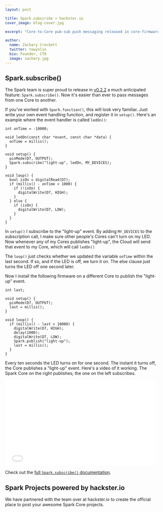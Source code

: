 ```yaml
---
layout: post

title: Spark.subscribe + hackster.io
cover_image: blog-cover.jpg

excerpt: "Core-to-Core pub-sub push messaging released in core-firmware v0.2.2. New Spark Projects site powered by hackster.io!"

author:
  name: Zachary Crockett
  twitter: towynlin
  bio: Founder, CTO
  image: zachary.jpg
---
```


## Spark.subscribe()

The Spark team is super proud to release in
[v0.2.2](https://github.com/spark/core-firmware/releases/tag/spark_5)
a much anticipated feature: `Spark.subscribe()`.
Now it's easier than ever to pass messages from one Core to another.

If you've worked with `Spark.function()`, this will look very familiar.
Just write your own event handling function, and register it in `setup()`.
Here's an example where the event handler is called `ledOn()`:

```
int onTime = -10000;

void ledOn(const char *event, const char *data) {
  onTime = millis();
}

void setup() {
  pinMode(D7, OUTPUT);
  Spark.subscribe("light-up", ledOn, MY_DEVICES);
}

void loop() {
  bool isOn = digitalRead(D7);
  if (millis() - onTime < 1000) {
    if (!isOn) {
      digitalWrite(D7, HIGH);
    }
  } else {
    if (isOn) {
      digitalWrite(D7, LOW);
    }
  }
}
```

In `setup()` I subscribe to the "light-up" event.
By adding `MY_DEVICES` to the subscription call,
I make sure other people's Cores can't turn on my LED.
Now whenever any of my Cores publishes "light-up",
the Cloud will send that event to my Core, which will call `ledOn()`

The `loop()` just checks whether we updated the variable `onTime` within the last second.
If so, and if the LED is off, we turn it on.
The else clause just turns the LED off one second later.

Now I install the following firmware on a different Core to publish the "light-up" event.

```
int last;

void setup() {
  pinMode(D7, OUTPUT);
  last = millis();
}

void loop() {
  if (millis() - last > 10000) {
    digitalWrite(D7, HIGH);
    delay(1000);
    digitalWrite(D7, LOW);
    Spark.publish("light-up");
    last = millis();
  }
}
```

Every ten seconds the LED turns on for one second.
The instant it turns off, the Core publishes a "light-up" event.
Here's a video of it working.
The Spark Core on the right publishes; the one on the left subscribes.

<iframe src="//player.vimeo.com/video/95062541" width="500" height="281" frameborder="0" webkitallowfullscreen mozallowfullscreen allowfullscreen="allowfullscreen">&nbsp;</iframe>

Check out the [full `Spark.subscribe()` documentation](http://docs.spark.io/#/firmware/data-and-control-spark-subscribe).


## Spark Projects powered by hackster.io

We have partnered with the team over at hackster.io to create the official place to post your awesome Spark Core projects.
